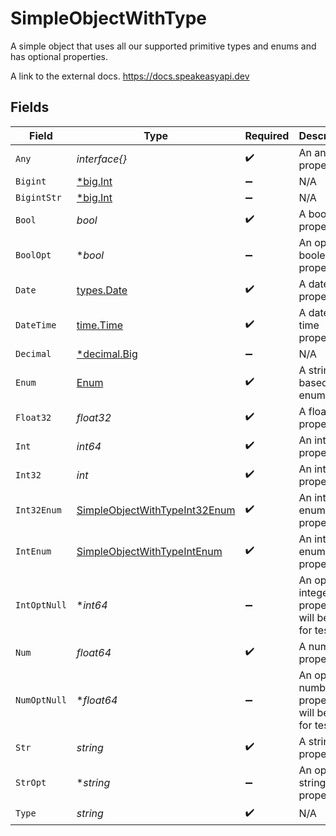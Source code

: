 # SimpleObjectWithType

A simple object that uses all our supported primitive types and enums and has optional properties.

A link to the external docs.
<https://docs.speakeasyapi.dev>


## Fields

| Field                                                                                 | Type                                                                                  | Required                                                                              | Description                                                                           | Example                                                                               |
| ------------------------------------------------------------------------------------- | ------------------------------------------------------------------------------------- | ------------------------------------------------------------------------------------- | ------------------------------------------------------------------------------------- | ------------------------------------------------------------------------------------- |
| `Any`                                                                                 | *interface{}*                                                                         | :heavy_check_mark:                                                                    | An any property.                                                                      |                                                                                       |
| `Bigint`                                                                              | [*big.Int](https://pkg.go.dev/math/big#Int)                                           | :heavy_minus_sign:                                                                    | N/A                                                                                   |                                                                                       |
| `BigintStr`                                                                           | [*big.Int](https://pkg.go.dev/math/big#Int)                                           | :heavy_minus_sign:                                                                    | N/A                                                                                   |                                                                                       |
| `Bool`                                                                                | *bool*                                                                                | :heavy_check_mark:                                                                    | A boolean property.                                                                   | true                                                                                  |
| `BoolOpt`                                                                             | **bool*                                                                               | :heavy_minus_sign:                                                                    | An optional boolean property.                                                         | true                                                                                  |
| `Date`                                                                                | [types.Date](../../types/date.md)                                                     | :heavy_check_mark:                                                                    | A date property.                                                                      | 2020-01-01                                                                            |
| `DateTime`                                                                            | [time.Time](https://pkg.go.dev/time#Time)                                             | :heavy_check_mark:                                                                    | A date-time property.                                                                 | 2020-01-01T00:00:00Z                                                                  |
| `Decimal`                                                                             | [*decimal.Big](https://pkg.go.dev/github.com/ericlagergren/decimal#Big)               | :heavy_minus_sign:                                                                    | N/A                                                                                   |                                                                                       |
| `Enum`                                                                                | [Enum](../../models/shared/enum.md)                                                   | :heavy_check_mark:                                                                    | A string based enum                                                                   | two                                                                                   |
| `Float32`                                                                             | *float32*                                                                             | :heavy_check_mark:                                                                    | A float32 property.                                                                   | 2.2222222                                                                             |
| `Int`                                                                                 | *int64*                                                                               | :heavy_check_mark:                                                                    | An integer property.                                                                  | 999999                                                                                |
| `Int32`                                                                               | *int*                                                                                 | :heavy_check_mark:                                                                    | An int32 property.                                                                    | 1                                                                                     |
| `Int32Enum`                                                                           | [SimpleObjectWithTypeInt32Enum](../../models/shared/simpleobjectwithtypeint32enum.md) | :heavy_check_mark:                                                                    | An int32 enum property.                                                               | 69                                                                                    |
| `IntEnum`                                                                             | [SimpleObjectWithTypeIntEnum](../../models/shared/simpleobjectwithtypeintenum.md)     | :heavy_check_mark:                                                                    | An integer enum property.                                                             | 3                                                                                     |
| `IntOptNull`                                                                          | **int64*                                                                              | :heavy_minus_sign:                                                                    | An optional integer property will be null for tests.                                  | 999999                                                                                |
| `Num`                                                                                 | *float64*                                                                             | :heavy_check_mark:                                                                    | A number property.                                                                    | 1.1                                                                                   |
| `NumOptNull`                                                                          | **float64*                                                                            | :heavy_minus_sign:                                                                    | An optional number property will be null for tests.                                   | 1.1                                                                                   |
| `Str`                                                                                 | *string*                                                                              | :heavy_check_mark:                                                                    | A string property.                                                                    | example                                                                               |
| `StrOpt`                                                                              | **string*                                                                             | :heavy_minus_sign:                                                                    | An optional string property.                                                          | optional example                                                                      |
| `Type`                                                                                | *string*                                                                              | :heavy_check_mark:                                                                    | N/A                                                                                   |                                                                                       |